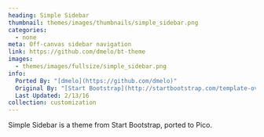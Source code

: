 ```yaml
---
heading: Simple Sidebar
thumbnail: themes/images/thumbnails/simple_sidebar.png
categories:
  - none
meta: Off-canvas sidebar navigation
link: https://github.com/dmelo/bt-theme
images:
  - themes/images/fullsize/simple_sidebar.png
info:
  Ported By: "[dmelo](https://github.com/dmelo)"
  Original By: "[Start Bootstrap](http://startbootstrap.com/template-overviews/simple-sidebar/)"
  Last Updated: 2/13/16
collection: customization
---
```


Simple Sidebar is a theme from Start Bootstrap, ported to Pico.
